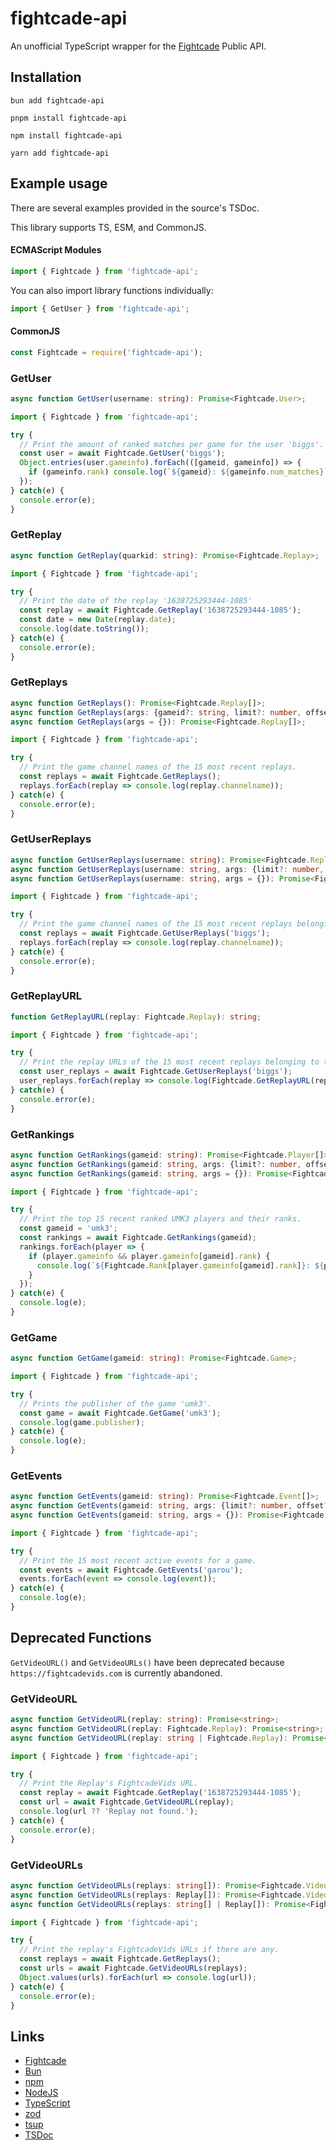 # fightcade-api
An unofficial TypeScript wrapper for the [Fightcade](https://www.fightcade.com/) Public API.

## Installation

```sh-session
bun add fightcade-api
```

```sh-session
pnpm install fightcade-api
```

```sh-session
npm install fightcade-api
```

```sh-session
yarn add fightcade-api
```

## Example usage

There are several examples provided in the source's TSDoc.

This library supports TS, ESM, and CommonJS.

#### ECMAScript Modules

```js
import { Fightcade } from 'fightcade-api';
```

You can also import library functions individually:

```js
import { GetUser } from 'fightcade-api';
```

#### CommonJS

```js
const Fightcade = require('fightcade-api');
```

### GetUser

```ts
async function GetUser(username: string): Promise<Fightcade.User>;
```

```js
import { Fightcade } from 'fightcade-api';

try {
  // Print the amount of ranked matches per game for the user 'biggs'.
  const user = await Fightcade.GetUser('biggs');
  Object.entries(user.gameinfo).forEach(([gameid, gameinfo]) => {
    if (gameinfo.rank) console.log(`${gameid}: ${gameinfo.num_matches}`);
  });
} catch(e) {
  console.error(e);
}
```

### GetReplay

```ts
async function GetReplay(quarkid: string): Promise<Fightcade.Replay>;
```

```js
import { Fightcade } from 'fightcade-api';

try {
  // Print the date of the replay '1638725293444-1085'
  const replay = await Fightcade.GetReplay('1638725293444-1085');
  const date = new Date(replay.date);
  console.log(date.toString());
} catch(e) {
  console.error(e);
}
```

### GetReplays

```ts
async function GetReplays(): Promise<Fightcade.Replay[]>;
async function GetReplays(args: {gameid?: string, limit?: number, offset?: number, best?: boolean, since?: number}): Promise<Fightcade.Replay[]>;
async function GetReplays(args = {}): Promise<Fightcade.Replay[]>;
```

```js
import { Fightcade } from 'fightcade-api';

try {
  // Print the game channel names of the 15 most recent replays.
  const replays = await Fightcade.GetReplays();
  replays.forEach(replay => console.log(replay.channelname));
} catch(e) {
  console.error(e);
}
```

### GetUserReplays

```ts
async function GetUserReplays(username: string): Promise<Fightcade.Replay[]>;
async function GetUserReplays(username: string, args: {limit?: number, offset?: number, best?: boolean, since?: number}): Promise<Fightcade.Replay[]>;
async function GetUserReplays(username: string, args = {}): Promise<Fightcade.Replay[]>;
```

```js
import { Fightcade } from 'fightcade-api';

try {
  // Print the game channel names of the 15 most recent replays belonging to the user 'biggs'.
  const replays = await Fightcade.GetUserReplays('biggs');
  replays.forEach(replay => console.log(replay.channelname));
} catch(e) {
  console.error(e);
}
```

### GetReplayURL

```ts
function GetReplayURL(replay: Fightcade.Replay): string;
```

```js
import { Fightcade } from 'fightcade-api';

try {
  // Print the replay URLs of the 15 most recent replays belonging to the user 'biggs'.
  const user_replays = await Fightcade.GetUserReplays('biggs');
  user_replays.forEach(replay => console.log(Fightcade.GetReplayURL(replay)));
} catch(e) {
  console.error(e);
}
```

### GetRankings

```ts
async function GetRankings(gameid: string): Promise<Fightcade.Player[]>;
async function GetRankings(gameid: string, args: {limit?: number, offset?: number, byElo?: boolean, recent?: boolean}): Promise<Fightcade.Player[]>;
async function GetRankings(gameid: string, args = {}): Promise<Fightcade.Player[]>;
```

```js
import { Fightcade } from 'fightcade-api';

try {
  // Print the top 15 recent ranked UMK3 players and their ranks.
  const gameid = 'umk3';
  const rankings = await Fightcade.GetRankings(gameid);
  rankings.forEach(player => {
    if (player.gameinfo && player.gameinfo[gameid].rank) {
      console.log(`${Fightcade.Rank[player.gameinfo[gameid].rank]}: ${player.name}`);
    }
  });
} catch(e) {
  console.log(e);
}
```

### GetGame

```ts
async function GetGame(gameid: string): Promise<Fightcade.Game>;
```

```js
import { Fightcade } from 'fightcade-api';

try {
  // Prints the publisher of the game 'umk3'.
  const game = await Fightcade.GetGame('umk3');
  console.log(game.publisher);
} catch(e) {
  console.log(e);
}
```

### GetEvents

```ts
async function GetEvents(gameid: string): Promise<Fightcade.Event[]>;
async function GetEvents(gameid: string, args: {limit?: number, offset?: number}): Promise<Fightcade.Event[]>;
async function GetEvents(gameid: string, args = {}): Promise<Fightcade.Event[]>;
```

```js
import { Fightcade } from 'fightcade-api';

try {
  // Print the 15 most recent active events for a game.
  const events = await Fightcade.GetEvents('garou');
  events.forEach(event => console.log(event));
} catch(e) {
  console.log(e);
}
```

## Deprecated Functions

`GetVideoURL()` and `GetVideoURLs()` have been deprecated because `https://fightcadevids.com` is currently abandoned.

### GetVideoURL

```ts
async function GetVideoURL(replay: string): Promise<string>;
async function GetVideoURL(replay: Fightcade.Replay): Promise<string>;
async function GetVideoURL(replay: string | Fightcade.Replay): Promise<string>;
```

```js
import { Fightcade } from 'fightcade-api';

try {
  // Print the Replay's FightcadeVids URL.
  const replay = await Fightcade.GetReplay('1638725293444-1085');
  const url = await Fightcade.GetVideoURL(replay);
  console.log(url ?? 'Replay not found.');
} catch(e) {
  console.error(e);
}
```

### GetVideoURLs

```ts
async function GetVideoURLs(replays: string[]): Promise<Fightcade.VideoURLs>;
async function GetVideoURLs(replays: Replay[]): Promise<Fightcade.VideoURLs>;
async function GetVideoURLs(replays: string[] | Replay[]): Promise<Fightcade.VideoURLs>;
```

```js
import { Fightcade } from 'fightcade-api';

try {
  // Print the replay's FightcadeVids URLs if there are any.
  const replays = await Fightcade.GetReplays();
  const urls = await Fightcade.GetVideoURLs(replays);
  Object.values(urls).forEach(url => console.log(url));
} catch(e) {
  console.error(e);
}
```

## Links

- [Fightcade](https://www.fightcade.com/)
- [Bun](https://bun.sh/)
- [npm](https://www.npmjs.com/package/fightcade-api)
- [NodeJS](https://nodejs.org/en/)
- [TypeScript](https://www.typescriptlang.org/)
- [zod](https://zod.dev/)
- [tsup](https://tsup.egoist.dev/)
- [TSDoc](https://tsdoc.org/)
